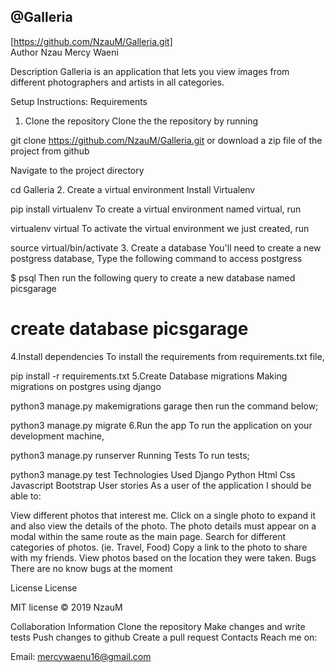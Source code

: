 ## @Galleria
[https://github.com/NzauM/Galleria.git]<br>
Author
Nzau Mercy Waeni

Description
Galleria is an application that lets you view images from different photographers and artists in all categories.

Setup Instructions:
Requirements
1. Clone the repository
Clone the the repository by running

git clone https://github.com/NzauM/Galleria.git
or download a zip file of the project from github

Navigate to the project directory

cd Galleria
2. Create a virtual environment
Install Virtualenv

pip install virtualenv
To create a virtual environment named virtual, run

virtualenv virtual
To activate the virtual environment we just created, run

source virtual/bin/activate
3. Create a database
You'll need to create a new postgress database, Type the following command to access postgress

 $ psql
Then run the following query to create a new database named picsgarage

# create database picsgarage
4.Install dependencies
To install the requirements from requirements.txt file,

pip install -r requirements.txt
5.Create Database migrations
Making migrations on postgres using django

python3 manage.py makemigrations garage
then run the command below;

python3 manage.py migrate
6.Run the app
To run the application on your development machine,

python3 manage.py runserver
Running Tests
To run tests;

python3 manage.py test
Technologies Used
Django
Python
Html
Css
Javascript
Bootstrap
User stories
As a user of the application I should be able to:

 View different photos that interest me.
 Click on a single photo to expand it and also view the details of the photo. The photo details must appear on a modal within the same route as the main page.
 Search for different categories of photos. (ie. Travel, Food)
 Copy a link to the photo to share with my friends.
 View photos based on the location they were taken.
Bugs
There are no know bugs at the moment

License
License

MIT license © 2019 NzauM

Collaboration Information
Clone the repository
Make changes and write tests
Push changes to github
Create a pull request
Contacts
Reach me on:

Email: mercywaenu16@gmail.com

